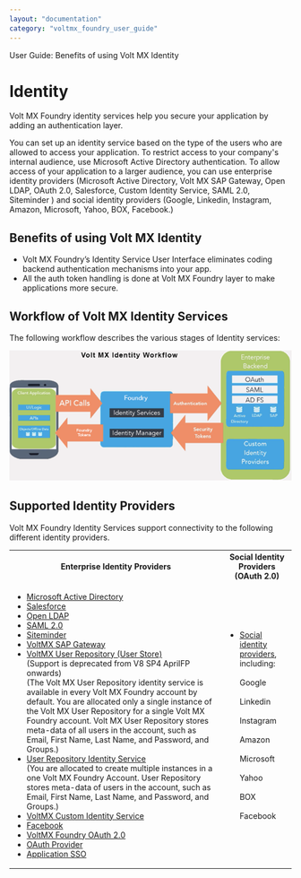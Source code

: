 ```yaml
---
layout: "documentation"
category: "voltmx_foundry_user_guide"
---
```


User Guide: Benefits of using Volt MX Identity

# Identity

Volt MX Foundry identity services help you secure your application by adding an authentication layer.

You can set up an identity service based on the type of the users who are allowed to access your application. To restrict access to your company's internal audience, use Microsoft Active Directory authentication. To allow access of your application to a larger audience, you can use enterprise identity providers (Microsoft Active Directory, Volt MX SAP Gateway, Open LDAP, OAuth 2.0, Salesforce, Custom Identity Service, SAML 2.0, Siteminder ) and social identity providers (Google, Linkedin, Instagram, Amazon, Microsoft, Yahoo, BOX, Facebook.)

## Benefits of using Volt MX Identity

- Volt MX Foundry’s Identity Service User Interface eliminates coding backend authentication mechanisms into your app.
- All the auth token handling is done at Volt MX Foundry layer to make applications more secure.

## Workflow of Volt MX Identity Services

The following workflow describes the various stages of Identity services:

![](Resources/Images/VoltMXIdentityWorkflow_677x313.png)

## Supported Identity Providers

Volt MX Foundry Identity Services support connectivity to the following different identity providers.

<table>
  <tr>
    <th>Enterprise Identity Providers</th>    
    <th>Social Identity Providers <br>(OAuth 2.0)</th>
  </tr>
  <tr>
    <td>
      <ul>
        <li><a href="Identity2_MS_AD.html#microsoft-active-directory-identity-service">Microsoft Active Directory</a></li>        
        <li><a href="Identity3_Salesforce.html#salesforce-identity-service">Salesforce</a></li>        
        <li><a href="Identity4_LDAP.html#open-ldap-identity-service">Open LDAP</a></li>        
        <li><a href="Identity5_SAML.html#saml-2-0-identity-service">SAML 2.0</a></li>        
        <li><a href="Identity6_SiteMinder.html#siteminder-identity-service">Siteminder</a></li>        
        <li><a href="Identity7_VoltMX_SAP.html#sap-gateway-identity-service">VoltMX SAP Gateway</a></li>        
        <li><a href="Identity12_VoltMXUR.html#user-repository-identity-service">VoltMX User Repository (User Store)</a>
          <br/>(Support is deprecated from V8 SP4 AprilFP onwards)
          <br/>(The Volt MX User Repository identity service is available in every Volt MX Foundry account by default. You are allocated only a single instance of the Volt MX User Repository for a single Volt MX Foundry account. Volt MX User Repository stores meta-data of all users in the account, such as Email, First Name, Last Name, and Password, and Groups.)
        </li>        
        <li><a href="UserRepositoryIdentityService.html">User Repository Identity Service</a>
          <br/>(You are allocated to create multiple instances in a one Volt MX Foundry Account. User Repository stores meta-data of users in the account, such as Email, First Name, Last Name, and Password, and Groups.)
        </li>        
        <li><a href="Identity8_VoltMX_Custom.html#custom-identity-service">VoltMX Custom Identity Service</a></li>        
        <li><a href="Identity9_Facebook.html#facebook-identity-service">Facebook</a></li>        
        <li><a href="Identity10_VoltMX_OAuth2.html#foundry-oauth-2-0-identity-service">VoltMX Foundry OAuth 2.0</a></li>        
        <li><a href="Identity11_OAuth.html#oauth-provider-identity-service">OAuth Provider</a></li>        
        <li><a href="Overview_AppSSO.html#AppSSOoverview">Application SSO</a></li>
      </ul>
    </td>    
    <td>
      <ul>
        <li><a href="Identity13_Social.html#social-identity-providers">Social identity providers</a>, including:<br/>
         <br/> Google <br/>         
          <br/> Linkedin <br/>         
          <br/> Instagram <br/>         
          <br/> Amazon <br/>         
          <br/> Microsoft <br/>         
          <br/> Yahoo <br/>         
          <br/> BOX <br/>         
          <br/> Facebook <br/>
        </li>
      </ul>
    </td>
  </tr>
</table>
